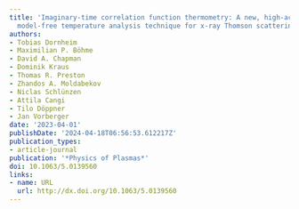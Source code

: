 ```yaml
---
title: 'Imaginary-time correlation function thermometry: A new, high-accuracy and
  model-free temperature analysis technique for x-ray Thomson scattering data'
authors:
- Tobias Dornheim
- Maximilian P. Böhme
- David A. Chapman
- Dominik Kraus
- Thomas R. Preston
- Zhandos A. Moldabekov
- Niclas Schlünzen
- Attila Cangi
- Tilo Döppner
- Jan Vorberger
date: '2023-04-01'
publishDate: '2024-04-18T06:56:53.612217Z'
publication_types:
- article-journal
publication: '*Physics of Plasmas*'
doi: 10.1063/5.0139560
links:
- name: URL
  url: http://dx.doi.org/10.1063/5.0139560
---
```

